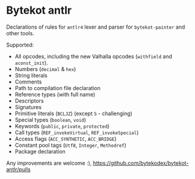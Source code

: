 # Bytekot antlr

Declarations of rules for `antlr4` lexer and parser for `bytekot-painter` and other tools.

Supported:
- All opcodes, including the new Valhalla opcodes (`withfield` and `aconst_init`).
- Numbers (`decimal` & `hex`)
- String literals
- Comments
- Path to compilation file declaration
- Reference types (with full name)
- Descriptors
- Signatures
- Primitive literals (`BCLJZ`) (except `S` - challenging)
- Special types (`boolean`, `void`)
- Keywords (`public`, `private`, `protected`)
- Call types (`REF_invokeVirtual`, `REF_invokeSpecial`)
- Access flags (`ACC_SYNTHETIC`, `ACC_BRIDGE`)
- Constant pool tags (`Utf8`, `Integer`, `Methodref`)
- Package declaration

Any improvements are welcome :), https://github.com/bytekodex/bytekot-antlr/pulls